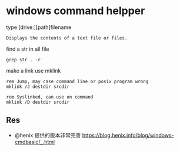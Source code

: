 # windows command helpper

type [drive:][path]filename
```
Displays the contents of a text file or files.
```

find a str in all file
```
grep str . -r
```

make a link use mklink
```
rem Jump, may case command line or posix program wrong
mklink /J destdir srcdir

rem Syslinked, can use on command
mklink /D destdir srcdir
```

## Res
- @henix 提供的版本非常完善 https://blog.henix.info/blog/windows-cmdbasic/_.html
